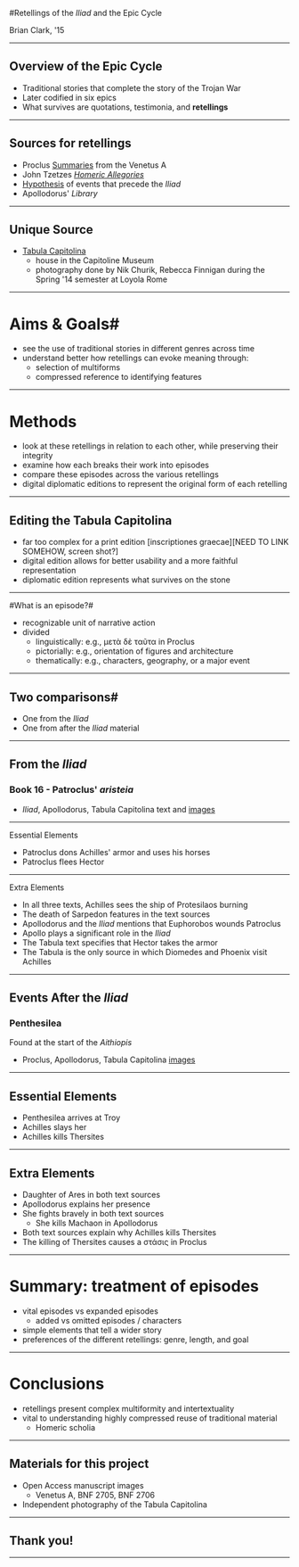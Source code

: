 #Retellings of the *Iliad* and the Epic Cycle

Brian Clark, '15

***

## Overview of the Epic Cycle ##



- Traditional stories that complete the story of the Trojan War
- Later codified in six epics 
- What survives are quotations, testimonia, and  **retellings**


***

## Sources for retellings ##


- Proclus [Summaries](http://www.homermultitext.org/hmt-digital/images?request=GetIIPMooViewer&urn=urn:cite:hmt:vaimg.VA006RN-0007) from the Venetus A
- John Tzetzes [*Homeric Allegories*](http://gallica.bnf.fr/ark:/12148/btv1b520005627/f22.zoom.r=.langFR)
- [Hypothesis](http://gallica.bnf.fr/ark:/12148/btv1b52500995q/f9.zoom.r=grec%202706.langFR) of events that precede the *Iliad*
- Apollodorus' *Library*

******

## Unique Source ##

- [Tabula Capitolina](http://shot.holycross.edu/eikon/tabulaeiliacae/Capitoline_1.jpg)
     - house in the Capitoline Museum
     - photography done by Nik Churik, Rebecca Finnigan during the Spring '14 semester at Loyola Rome

******

# Aims & Goals#



- see the use of traditional stories in different genres across time
- understand better how retellings can evoke meaning through:
    - selection of multiforms
    - compressed reference to identifying features



----

# Methods #


- look at these retellings in relation to each other, while preserving their integrity
- examine how each breaks their work into episodes
- compare these episodes across the various retellings
- digital diplomatic editions to represent the original form of each retelling

***

## Editing the Tabula Capitolina ##

- far too complex for a print edition [inscriptiones graecae][NEED TO LINK SOMEHOW, screen shot?]
- digital edition allows for better usability and a more faithful representation
- diplomatic edition represents what survives on the stone 



***


#What is an episode?#

- recognizable unit of narrative action
- divided 
    - linguistically: e.g., μετὰ δὲ ταῦτα in Proclus
    - pictorially:  e.g., orientation of figures and architecture
    - thematically: e.g., characters, geography, or a major event


***


## Two comparisons#

- One from the *Iliad*
- One from after the *Iliad* material

***

## From the *Iliad* ##



### Book 16 - Patroclus' *aristeia* ###



- *Iliad*, Apollodorus, Tabula Capitolina text and [images](http://shot.holycross.edu/eikon/tabulaeiliacae/Capitoline_10.jpg)


***
Essential Elements

- Patroclus dons Achilles' armor and uses his horses
- Patroclus flees Hector


***
Extra Elements

- In all three texts, Achilles sees the ship of Protesilaos burning
- The death of Sarpedon features in the text sources
- Apollodorus and the *Iliad* mentions that Euphorobos wounds Patroclus
- Apollo plays a significant role in the *Iliad*
- The Tabula text specifies that Hector takes the armor 
- The Tabula is the only source in which Diomedes and Phoenix visit Achilles


***

## Events After the *Iliad* ##



### Penthesilea ###



Found at the start of the *Aithiopis*

- Proclus, Apollodorus, Tabula Capitolina [images](http://shot.holycross.edu/eikon/tabulaeiliacae/Capitoline_8.jpg)



***

## Essential Elements

- Penthesilea arrives at Troy
-  Achilles slays her
-  Achilles kills Thersites 



***

## Extra Elements

- Daughter of Ares in both text sources
- Apollodorus explains her presence
- She fights bravely in both text sources
     - She kills Machaon in Apollodorus
- Both text sources explain why Achilles kills Thersites
- The killing of Thersites causes a στάσις in Proclus


***
# Summary: treatment of episodes #



- vital episodes vs expanded episodes
     - added vs omitted episodes / characters
-  simple elements that tell a wider story
- preferences of the different retellings:  genre, length, and goal

***


# Conclusions #

- retellings present complex multiformity and intertextuality
- vital to understanding highly compressed reuse of traditional material
     - Homeric scholia

***

## Materials for this project ##

- Open Access manuscript images
     - Venetus A, BNF 2705, BNF 2706
- Independent photography of the Tabula Capitolina

***

## Thank you! ##



***
